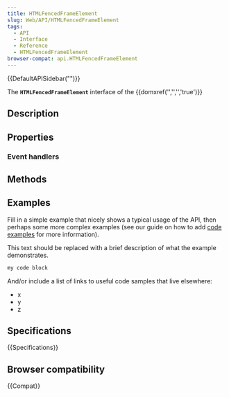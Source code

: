 ```yaml
---
title: HTMLFencedFrameElement
slug: Web/API/HTMLFencedFrameElement
tags:
  - API
  - Interface
  - Reference
  - HTMLFencedFrameElement
browser-compat: api.HTMLFencedFrameElement
---
```

{{DefaultAPISidebar("")}}

The **`HTMLFencedFrameElement`** interface of the {{domxref('','','','true')}} 

## Description

 

## Properties



### Event handlers



## Methods



## Examples

Fill in a simple example that nicely shows a typical usage of the API, then perhaps some more complex examples (see our guide on how to add [code examples](/en-US/docs/MDN/Contribute/Structures/Code_examples) for more information).

This text should be replaced with a brief description of what the example demonstrates.

```js
my code block
```

And/or include a list of links to useful code samples that live elsewhere:

*   x
*   y
*   z

## Specifications

{{Specifications}}

## Browser compatibility

{{Compat}}

